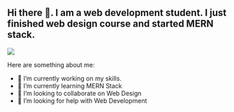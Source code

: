 ## Hi there 👋. I am a web development student. I just finished web design course and started MERN stack.

![](https://cdn.dribbble.com/users/2401141/screenshots/5487982/developers-gif-showcase.gif/)

Here are something about me:

- 🔭 I’m currently working on my skills.
- 🌱 I’m currently learning MERN Stack
- 👯 I’m looking to collaborate on Web Design
- 🤔 I’m looking for help with Web Development
